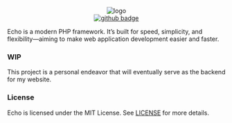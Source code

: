 <p align="center">
  <img src='https://github.com/user-attachments/assets/cbfd11ae-bd2b-4608-8097-8037cad414eb' alt="logo"><br>
  <a href='https://github.com/whleucka/echo/actions/workflows/php.yml'><img src='https://github.com/whleucka/echo/actions/workflows/php.yml/badge.svg' alt='github badge'></a>
</p>

Echo is a modern PHP framework. It’s built for speed, simplicity, and flexibility—aiming to make web application development easier and faster.

### WIP
This project is a personal endeavor that will eventually serve as the backend for my website.

### License
Echo is licensed under the MIT License. See [LICENSE](LICENSE) for more details.
